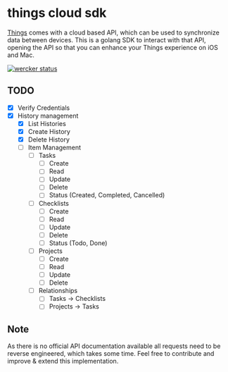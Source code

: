 # things cloud sdk

[Things](https://culturedcode.com/things/) comes with a cloud based API, which can
be used to synchronize data between devices.
This is a golang SDK to interact with that API, opening the API so that you
can enhance your Things experience on iOS and Mac.

[![wercker status](https://app.wercker.com/status/ddec74f2f7406079026aa44e8a004a86/s/master "wercker status")](https://app.wercker.com/project/byKey/ddec74f2f7406079026aa44e8a004a86)

## TODO

- [x] Verify Credentials
- [x] History management
  - [x] List Histories
  - [x] Create History 
  - [x] Delete History
  - [ ] Item Management
    - [ ] Tasks
      - [ ] Create
      - [ ] Read
      - [ ] Update
      - [ ] Delete
      - [ ] Status (Created, Completed, Cancelled)
    - [ ] Checklists
      - [ ] Create
      - [ ] Read
      - [ ] Update
      - [ ] Delete
      - [ ] Status (Todo, Done)
    - [ ] Projects
      - [ ] Create
      - [ ] Read
      - [ ] Update
      - [ ] Delete
    - [ ] Relationships
      - [ ] Tasks -> Checklists
      - [ ] Projects -> Tasks

## Note

As there is no official API documentation available all requests need to be reverse engineered,
which takes some time. Feel free to contribute and improve & extend this implementation.

